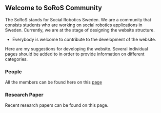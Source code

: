 ## Welcome to SoRoS Community

The SoRoS stands for Social Robotics Sweden. We are a community that consists students who are working on social robotics applications in Sweden. Currently, we are at the stage of designing the website structure. 

- Everybody is welcome to contribute to the development of the website.

Here are my suggestions for developing the website. Several individual pages should be added to in order to provide information on different categories.

### People

All the members can be found here on this [page](people.html)

### Research Paper

Recent research papers can be found on this page.
